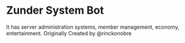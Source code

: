 # Zunder System Bot

It has server administration systems, member management, economy, entertainment. Originally Created by @rinckonobre